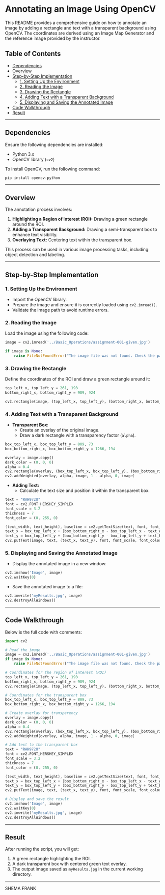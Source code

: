 # Annotating an Image Using OpenCV

This README provides a comprehensive guide on how to annotate an image by adding a rectangle and text with a transparent background using OpenCV. The coordinates are derived using an Image Map Generator and the reference image provided by the instructor.

## Table of Contents
- [Dependencies](Assignment/ASSIGNMENT001.md#dependencies)
- [Overview](Assignment/ASSIGNMENT001.md#overview)
- [Step-by-Step Implementation](Assignment/ASSIGNMENT001.md#step-by-step-implementation)
  - [1. Setting Up the Environment](Assignment/ASSIGNMENT001.md#1-setting-up-the-environment)
  - [2. Reading the Image](Assignment/ASSIGNMENT001.md#2-reading-the-image)
  - [3. Drawing the Rectangle](Assignment/ASSIGNMENT001.md#3-drawing-the-rectangle)
  - [4. Adding Text with a Transparent Background](Assignment/ASSIGNMENT001.md#4-adding-text-with-a-transparent-background)
  - [5. Displaying and Saving the Annotated Image](Assignment/ASSIGNMENT001.md#5-displaying-and-saving-the-annotated-image)
- [Code Walkthrough](Assignment/ASSIGNMENT001.md#code-walkthrough)
- [Result](Assignment/ASSIGNMENT001.md#result)

---

## Dependencies

Ensure the following dependencies are installed:

- Python 3.x
- OpenCV library (`cv2`)

To install OpenCV, run the following command:

```bash
pip install opencv-python
```

---

## Overview

The annotation process involves:

1. **Highlighting a Region of Interest (ROI):** Drawing a green rectangle around the ROI.
2. **Adding a Transparent Background:** Drawing a semi-transparent box to enhance text visibility.
3. **Overlaying Text:** Centering text within the transparent box.

This process can be used in various image processing tasks, including object detection and labeling.

---

## Step-by-Step Implementation

### 1. Setting Up the Environment

- Import the OpenCV library.
- Prepare the image and ensure it is correctly loaded using `cv2.imread()`.
- Validate the image path to avoid runtime errors.

### 2. Reading the Image

Load the image using the following code:

```python
image = cv2.imread('../Basic_Operations/assignment-001-given.jpg')

if image is None:
    raise FileNotFoundError("The image file was not found. Check the path and try again.")
```

### 3. Drawing the Rectangle

Define the coordinates of the ROI and draw a green rectangle around it:

```python
top_left_x, top_left_y = 261, 198
bottom_right_x, bottom_right_y = 989, 924

cv2.rectangle(image, (top_left_x, top_left_y), (bottom_right_x, bottom_right_y), (0, 255, 0), 6)
```

### 4. Adding Text with a Transparent Background

- **Transparent Box:**
  - Create an overlay of the original image.
  - Draw a dark rectangle with a transparency factor (`alpha`).

```python
box_top_left_x, box_top_left_y = 809, 73
box_bottom_right_x, box_bottom_right_y = 1266, 194

overlay = image.copy()
dark_color = (0, 0, 0)
alpha = 0.4
cv2.rectangle(overlay, (box_top_left_x, box_top_left_y), (box_bottom_right_x, box_bottom_right_y), dark_color, -1)
cv2.addWeighted(overlay, alpha, image, 1 - alpha, 0, image)
```

- **Adding Text:**
  - Calculate the text size and position it within the transparent box.

```python
text = "RAH972U"
font = cv2.FONT_HERSHEY_SIMPLEX
font_scale = 3.2
thickness = 7
font_color = (0, 255, 0)

(text_width, text_height), baseline = cv2.getTextSize(text, font, font_scale, thickness)
text_x = box_top_left_x + (box_bottom_right_x - box_top_left_x - text_width) // 2
text_y = box_top_left_y + (box_bottom_right_y - box_top_left_y + text_height) // 2
cv2.putText(image, text, (text_x, text_y), font, font_scale, font_color, thickness)
```

### 5. Displaying and Saving the Annotated Image

- Display the annotated image in a new window:

```python
cv2.imshow('Image', image)
cv2.waitKey(0)
```

- Save the annotated image to a file:

```python
cv2.imwrite('myResults.jpg', image)
cv2.destroyAllWindows()
```

---

## Code Walkthrough

Below is the full code with comments:

```python
import cv2

# Read the image
image = cv2.imread('../Basic_Operations/assignment-001-given.jpg')
if image is None:
    raise FileNotFoundError("The image file was not found. Check the path and try again.")

# Coordinates for the region of interest (ROI)
top_left_x, top_left_y = 261, 198
bottom_right_x, bottom_right_y = 989, 924
cv2.rectangle(image, (top_left_x, top_left_y), (bottom_right_x, bottom_right_y), (0, 255, 0), 6)

# Coordinates for the transparent box
box_top_left_x, box_top_left_y = 809, 73
box_bottom_right_x, box_bottom_right_y = 1266, 194

# Create overlay for transparency
overlay = image.copy()
dark_color = (0, 0, 0)
alpha = 0.4
cv2.rectangle(overlay, (box_top_left_x, box_top_left_y), (box_bottom_right_x, box_bottom_right_y), dark_color, -1)
cv2.addWeighted(overlay, alpha, image, 1 - alpha, 0, image)

# Add text to the transparent box
text = "RAH972U"
font = cv2.FONT_HERSHEY_SIMPLEX
font_scale = 3.2
thickness = 7
font_color = (0, 255, 0)

(text_width, text_height), baseline = cv2.getTextSize(text, font, font_scale, thickness)
text_x = box_top_left_x + (box_bottom_right_x - box_top_left_x - text_width) // 2
text_y = box_top_left_y + (box_bottom_right_y - box_top_left_y + text_height) // 2
cv2.putText(image, text, (text_x, text_y), font, font_scale, font_color, thickness)

# Display and save the result
cv2.imshow('Image', image)
cv2.waitKey(0)
cv2.imwrite('myResults.jpg', image)
cv2.destroyAllWindows()
```

---

## Result

After running the script, you will get:

1. A green rectangle highlighting the ROI.
2. A dark transparent box with centered green text overlay.
3. The output image saved as `myResults.jpg` in the current working directory.

---

SHEMA FRANK



